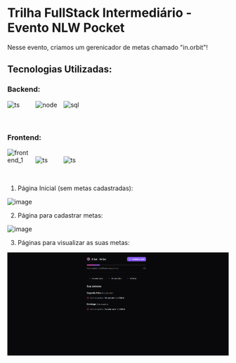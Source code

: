 # Trilha FullStack Intermediário - Evento NLW Pocket 

Nesse evento, criamos um gerenicador de metas chamado "in.orbit"! 

## Tecnologias Utilizadas:

### Backend:
<div>
    <img src="https://img.icons8.com/?size=100&id=uJM6fQYqDaZK&format=png&color=000000" alt="ts" width="50" height="50" style="display:inline-block; margin-right:10px;">
    <img src="https://img.icons8.com/?size=100&id=hsPbhkOH4FMe&format=png&color=000000" alt="node" width="50" height="50" style="display:inline-block; margin-right:10px;">
    <img src="https://img.icons8.com/?size=100&id=38561&format=png&color=000000" alt="sql" width="50" height="50" style="display:inline-block;">
</div>

### Frontend:

<div>
    <img src="https://img.icons8.com/?size=100&id=bzf0DqjXFHIW&format=png&color=000000" alt="frontend_1" width="50" height="50" style="display:inline-block; margin-right:10px;">
    <img src="https://img.icons8.com/?size=100&id=uJM6fQYqDaZK&format=png&color=000000" alt="ts" width="50" height="50" style="display:inline-block; margin-right:10px;">
    <img src="https://img.icons8.com/?size=100&id=4PiNHtUJVbLs&format=png&color=000000" alt="ts" width="50" height="50" style="display:inline-block; margin-right:10px;">


</div>

1. Página Inicial (sem metas cadastradas):
   
![image](https://github.com/user-attachments/assets/c58d6b0e-76e1-4c9d-af6b-cb15c2207557)


2. Página para cadastrar metas:
   
![image](https://github.com/user-attachments/assets/f2abd9e4-1c03-40bd-9ee8-a24179c5c8bb)

3. Páginas para visualizar as suas metas:

![alt text](image.png)